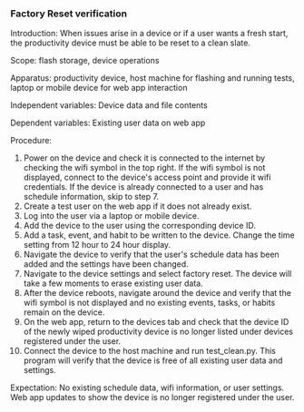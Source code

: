 ### Factory Reset verification
Introduction: When issues arise in a device or if a user wants a fresh start, the productivity device must be able to be reset to a clean slate. 

Scope: flash storage, device operations

Apparatus: productivity device, host machine for flashing and running tests, laptop or mobile device for web app interaction

Independent variables: Device data and file contents 

Dependent variables: Existing user data on web app

Procedure:

1. Power on the device and check it is connected to the internet by checking the wifi symbol in the top right. If the wifi symbol is not displayed, connect to the device's access point and provide it wifi credentials. If the device is already connected to a user and has schedule information, skip to step 7.
2. Create a test user on the web app if it does not already exist. 
3. Log into the user via a laptop or mobile device. 
4. Add the device to the user using the corresponding device ID.
5. Add a task, event, and habit to be written to the device. Change the time setting from 12 hour to 24 hour display. 
6. Navigate the device to verify that the user's schedule data has been added and the settings have been changed.
7. Navigate to the device settings and select factory reset. The device will take a few moments to erase existing user data.
8. After the device reboots, navigate around the device and verify that the wifi symbol is not displayed and no existing events, tasks, or habits remain on the device.
9. On the web app, return to the devices tab and check that the device ID of the newly wiped productivity device is no longer listed under devices registered under the user.
9. Connect the device to the host machine and run test_clean.py. This program will verify that the device is free of all existing user data and settings.

Expectation: No existing schedule data, wifi information, or user settings. Web app updates to show the device is no longer registered under the user.
